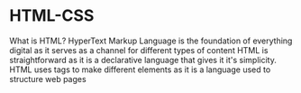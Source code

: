 # HTML-CSS
What is HTML?
HyperText Markup Language is the foundation of everything digital as it serves as a channel for different types of content 
HTML is straightforward as it is a declarative language that gives it it's simplicity.
HTML uses tags to make different elements as it is a language used to structure web pages